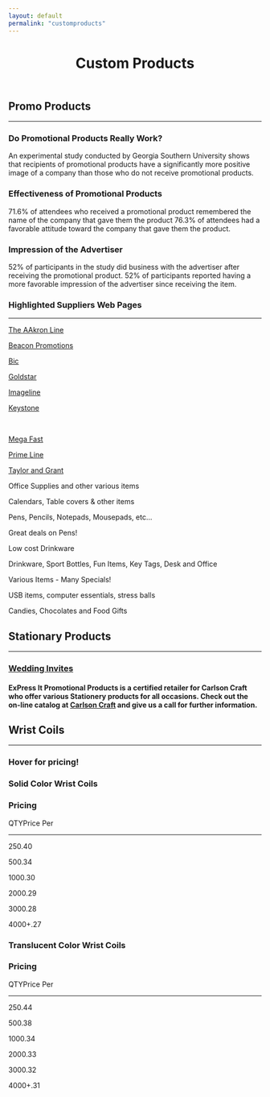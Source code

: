 ```yaml
---
layout: default
permalink: "customproducts"
---
```


<header class="site-header">
  <div class="underlay-promotional">
    <div class="title-head">
      <h1 class="site-title font1">Custom Products</h1>
    </div>
  </div>
</header>

<div class="containter customproducts-con">

  <div class="col-md-12 promo">
    <h2 class="font1">Promo Products</h2>
    <hr />
  </div>

  <div class="col-md-4 promo-snippet">
    <h3 class="font1">Do Promotional Products Really Work?</h3>
    <p>An experimental study conducted by Georgia Southern University shows that recipients of promotional products have a significantly more positive image of a company than those who do not receive promotional products.</p>
  </div>

  <div class="col-md-4 promo-snippet">
    <h3 class="font1">Effectiveness of Promotional Products</h3>
    <p>71.6% of attendees who received a promotional product remembered the name of the company that gave them the product 76.3% of attendees had a favorable attitude toward the company that gave them the product.</p>
  </div>

  <div class="col-md-4 promo-snippet">
    <h3 class="font1 need-break">Impression of the Advertiser</h3>
    <p>52% of participants in the study did business with the advertiser after receiving the promotional product. 52% of participants reported having a more favorable impression of the advertiser since receiving the item.</p>
  </div>

  <div class="col-md-6 col-md-offset-3 list-title">
    <h3 class="font1">Highlighted Suppliers Web Pages</h3>
    <hr />
  </div>
  <div class="col-md-2 list-links" >
    <p class="font1"><a href="http://www.aakronline.com/">The AAkron Line</a></p>
    <p class="font1"><a href="http://www.beaconpromotions.com/">Beacon Promotions</a></p>
    <p class="font1"><a href="https://online.bicgraphic.com/sites/bicgraphic/global_landing.html">Bic</a></p>
    <p class="font1"><a href="http://www.goldstarpens.com/UI/Default.aspx">Goldstar</a></p>
    <p class="font1"><a href="http://www.mugmonkey.com/">Imageline</a></p>
    <p class="font1"><a href="http://www.keystoneline.com/">Keystone</a></p>
    <br />
    <p class="font1"><a href="http://www.megafastline.com/">Mega Fast</a></p>
    <p class="font1"><a href="http://www.primeline.com/">Prime Line</a></p>
    <p class="font1"><a href="http://www.chocolateinn.com//intro">Taylor and Grant</a></p>
  </div>
  <div class="col-md-4 list-des">
    <p class="font1">Office Supplies and other various items</p>
    <p class="font1">Calendars, Table covers & other items</p>
    <p class="font1">Pens, Pencils, Notepads, Mousepads, etc...</p>
    <p class="font1">Great deals on Pens!</p>
    <p class="font1">Low cost Drinkware</p>
    <p class="font1">Drinkware, Sport Bottles, Fun Items, Key Tags, Desk and Office</p>
    <p class="font1">Various Items - Many Specials!</p>
    <p class="font1">USB items, computer essentials, stress balls</p>
    <p class="font1">Candies, Chocolates and Food Gifts</p>
  </div>

  <div class="col-md-12 stat">
    <h2 class="font1">Stationary Products</h2>
    <hr />
  </div>

  <a href="http://viewonly.carlsoncraft.com/Wedding/index.cat">
    <div class="col-md-2 wedding">
      <div class="fade-in">
        <h3 class="category-title font1">Wedding Invites</h3>
      </div>
    </div>
  </a>

  <div class="col-md-6">
    <h4>ExPress It Promotional Products is a certified retailer for Carlson Craft who offer various Stationery products for all occasions.
    Check out the on-line catalog at <a href="http://viewonly.carlsoncraft.com">Carlson Craft</a> and give us a call for further information.</h4>
  </div>

  <div class="col-md-12 stat">
    <h2 class="font1">Wrist Coils</h2>
    <hr />
  </div>

  <div class="col-md-6 col-md-offset-5">
    <h3 class="font1">Hover for pricing!</h3>
  </div>

  <div class="col-md-3 solid-coil">
    <div class="solid-price">
    <h3 class="font1 fade-out">Solid Color Wrist Coils</h3>
      <div class="fade-in font1 category-title">
        <h3>Pricing</h3>
        <p><span class="qty">QTY</span><span class="per">Price Per</span></p>
        <hr />
        <p><span class="qty2">250</span><span class="per2">.40</span></p>
        <p><span class="qty2">500</span><span class="per2">.34</span></p>
        <p><span class="qty2">1000</span><span class="per2">.30</span></p>
        <p><span class="qty2">2000</span><span class="per2">.29</span></p>
        <p><span class="qty2">3000</span><span class="per2">.28</span></p>
        <p><span class="qty2">4000+</span><span class="per2">.27</span></p>
      </div>
    </div>
  </div>

  <div class="col-md-3 trans-coil">
    <div class="trans-price">
    <h3 class="font1 fade-out">Translucent Color Wrist Coils</h3>
      <div class="fade-in font1 category-title">
        <h3>Pricing</h3>
        <p><span class="qty">QTY</span><span class="per">Price Per</span></p>
        <hr />
        <p><span class="qty2">250</span><span class="per2">.44</span></p>
        <p><span class="qty2">500</span><span class="per2">.38</span></p>
        <p><span class="qty2">1000</span><span class="per2">.34</span></p>
        <p><span class="qty2">2000</span><span class="per2">.33</span></p>
        <p><span class="qty2">3000</span><span class="per2">.32</span></p>
        <p><span class="qty2">4000+</span><span class="per2">.31</span></p>
      </div>
    </div>
  </div>

</div>
